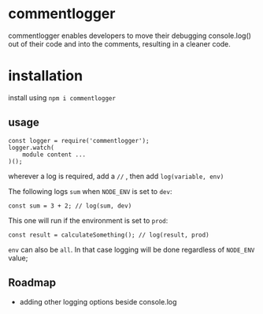 # commentlogger

commentlogger enables developers to move their debugging console.log() out of their code and into the comments, resulting in a cleaner code.

# installation

install using `npm i commentlogger`

## usage

    const logger = require('commentlogger');
    logger.watch(
        module content ...
    )();

wherever a log is required, add a `//` , then add `log(variable, env)`

The following logs `sum` when `NODE_ENV` is set to `dev`:

    const sum = 3 + 2; // log(sum, dev)

This one will run if the environment is set to `prod`:

    const result = calculateSomething(); // log(result, prod)

`env` can also be `all`. In that case logging will be done regardless of `NODE_ENV` value;

## Roadmap

- adding other logging options beside console.log
